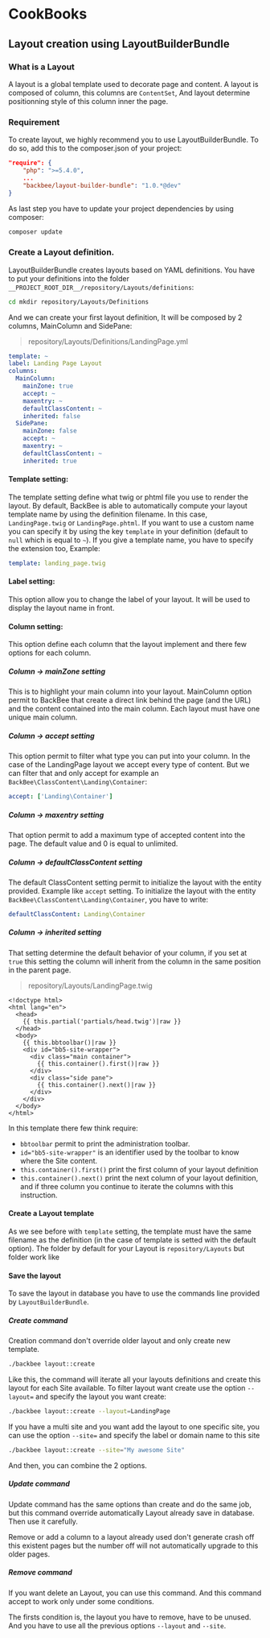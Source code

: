 # CookBooks

## Layout creation using LayoutBuilderBundle

### What is a Layout

A layout is a global template used to decorate page and content. A layout is composed of column, this columns are `ContentSet`, And layout determine positionning style of this column inner the page.

### Requirement

To create layout, we highly recommend you to use LayoutBuilderBundle. To do so, add this to the composer.json of your project:

```json
"require": {
    "php": ">=5.4.0",
    ...
    "backbee/layout-builder-bundle": "1.0.*@dev"
}
```

As last step you have to update your project dependencies by using composer:

```bash
composer update
```

### Create a Layout definition.

LayoutBuilderBundle creates layouts based on YAML definitions. You have to put your definitions into the folder `__PROJECT_ROOT_DIR__/repository/Layouts/definitions`:

```bash
cd mkdir repository/Layouts/Definitions
```

And we can create your first layout definition, It will be composed by 2 columns, MainColumn and SidePane:

> repository/Layouts/Definitions/LandingPage.yml

```yml
template: ~
label: Landing Page Layout
columns:
  MainColumn:
    mainZone: true
    accept: ~
    maxentry: ~
    defaultClassContent: ~
    inherited: false
  SidePane:
    mainZone: false
    accept: ~
    maxentry: ~
    defaultClassContent: ~
    inherited: true
```

#### Template setting:

The template setting define what twig or phtml file you use to render the layout. By default, BackBee is able to automatically compute your layout template name by using the definition filename. In this case, `LandingPage.twig` or `LandingPage.phtml`. If you want to use a custom name you can specify it by using the key ``template`` in your definition (default to ``null`` which is equal to ``~``). If you give a template name, you have to specify the extension too, Example:

```yml
template: landing_page.twig
```

#### Label setting:

This option allow you to change the label of your layout. It will be used to display the layout name in front.

#### Column setting:

This option define each column that the layout implement and there few options for each column.

##### Column -> mainZone setting

This is to highlight your main column into your layout. MainColumn option permit to BackBee that create a direct link behind the page (and the URL) and the content contained into the main column. Each layout must have one unique main column.

##### Column -> accept setting

This option permit to filter what type you can put into your column. In the case of the LandingPage layout we accept every type of content. But we can filter that and only accept for example an `BackBee\ClassContent\Landing\Container`:

```yml
accept: ['Landing\Container']
```

##### Column -> maxentry setting

That option permit to add a maximum type of accepted content into the page. The default value and 0 is equal to unlimited.

##### Column -> defaultClassContent setting

The default ClassContent setting permit to initialize the layout with the entity provided. Example like `accept` setting. To initialize the layout with the entity `BackBee\ClassContent\Landing\Container`, you have to write:

```yml
defaultClassContent: Landing\Container
```

##### Column -> inherited setting

That setting determine the default behavior of your column, if you set at `true` this setting the column will inherit from the column in the same position in the parent page.

> repository/Layouts/LandingPage.twig

```twig
<!doctype html>
<html lang="en">
  <head>
    {{ this.partial('partials/head.twig')|raw }}
  </head>
  <body>
    {{ this.bbtoolbar()|raw }}
    <div id="bb5-site-wrapper">
      <div class="main container">
        {{ this.container().first()|raw }}
      </div>
      <div class="side pane">
        {{ this.container().next()|raw }}
      </div>
    </div>
  </body>
</html>
```

In this template there few think require:

- `bbtoolbar` permit to print the administration toolbar.
- `id="bb5-site-wrapper"` is an identifier used by the toolbar to know where the Site content.
- `this.container().first()` print the first column of your layout definition
- `this.container().next()` print the next column of your layout definition, and if three column you continue to iterate the columns with this instruction.

#### Create a Layout template

As we see before with `template` setting, the template must have the same filename as the definition (in the case of template is setted with the default option). The folder by default for your Layout is `repository/Layouts` but folder work like

#### Save the layout

 To save the layout in database you have to use the commands line provided by `LayoutBuilderBundle`.

##### Create command

Creation command don't override older layout and only create new template.

```bash
./backbee layout::create
```

Like this, the command will iterate all your layouts definitions and create this layout for each Site available.
To filter layout want create use the option `--layout=` and specify the layout you want create:

```bash
./backbee layout::create --layout=LandingPage
```

If you have a multi site and you want add the layout to one specific site, you can use the option `--site=` and specify the label or domain name to this site

```bash
./backbee layout::create --site="My awesome Site"
```

And then, you can combine the 2 options.


##### Update command

Update command has the same options than create and do the same job, but this command override automatically Layout already save in database. Then use it carefully.

Remove or add a column to a layout already used don't generate crash off this existent pages but the number off will not automatically upgrade to this older pages.

##### Remove command

If you want delete an Layout, you can use this command. And this command accept to work only under some conditions.

The firsts condition is, the layout you have to remove, have to be unused.
And you have to use all the previous options `--layout` and `--site`.
